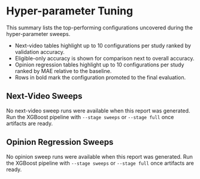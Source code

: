 # Hyper-parameter Tuning

This summary lists the top-performing configurations uncovered during the hyper-parameter sweeps.
- Next-video tables highlight up to 10 configurations per study ranked by validation accuracy.
- Eligible-only accuracy is shown for comparison next to overall accuracy.
- Opinion regression tables highlight up to 10 configurations per study ranked by MAE relative to the baseline.
- Rows in bold mark the configuration promoted to the final evaluation.

## Next-Video Sweeps

No next-video sweep runs were available when this report was generated.
Run the XGBoost pipeline with `--stage sweeps` or `--stage full` once artifacts are ready.

## Opinion Regression Sweeps

No opinion sweep runs were available when this report was generated.
Run the XGBoost pipeline with `--stage sweeps` or `--stage full` once artifacts are ready.
